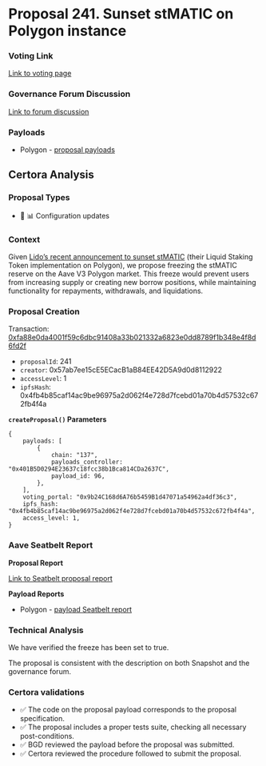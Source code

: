 # Proposal 241. Sunset stMATIC on Polygon instance

### Voting Link
[Link to voting page](https://vote.onaave.com/proposal/?proposalId=241)

### Governance Forum Discussion
[Link to forum discussion](https://governance.aave.com/t/arfc-sunset-stmatic-on-polygon-instance/20668)

### Payloads

* Polygon - [proposal payloads](https://polygonscan.com/address/0xC35feff10e26eF64C17076539EbDb156dBae5BFe)



## Certora Analysis

### Proposal Types

* :wrench: :bar_chart: Configuration updates


### Context
Given [Lido’s recent announcement to sunset stMATIC](https://blog.lido.fi/lido-on-polygon-sunset/) (their Liquid Staking Token implementation on Polygon), we propose freezing the stMATIC reserve on the Aave V3 Polygon market. This freeze would prevent users from increasing supply or creating new borrow positions, while maintaining functionality for repayments, withdrawals, and liquidations.

### Proposal Creation
Transaction: [0xfa88e0da4001f59c6dbc91408a33b021332a6823e0dd8789f1b348e4f8d6fd2f](https://etherscan.io/tx/0xfa88e0da4001f59c6dbc91408a33b021332a6823e0dd8789f1b348e4f8d6fd2f)
- `proposalId`: 241
- `creator`: 0x57ab7ee15cE5ECacB1aB84EE42D5A9d0d8112922
- `accessLevel`: 1
- `ipfsHash`: 0x4fb4b85caf14ac9be96975a2d062f4e728d7fcebd01a70b4d57532c672fb4f4a

**`createProposal()` Parameters**
```
{
    payloads: [
        {
            chain: "137",
            payloads_controller: "0x401B5D0294E23637c18fcc38b1Bca814CDa2637C",
            payload_id: 96,
        },
    ],
    voting_portal: "0x9b24C168d6A76b5459B1d47071a54962a4df36c3",
    ipfs_hash: "0x4fb4b85caf14ac9be96975a2d062f4e728d7fcebd01a70b4d57532c672fb4f4a",
    access_level: 1,
}
```

### Aave Seatbelt Report
**Proposal Report**

[Link to Seatbelt proposal report](https://github.com/bgd-labs/seatbelt-gov-v3/blob/main/reports/proposals/241.md)

**Payload Reports**

* Polygon - [payload Seatbelt report](https://github.com/bgd-labs/seatbelt-gov-v3/blob/main/reports/payloads/137/0x401B5D0294E23637c18fcc38b1Bca814CDa2637C/96.md)


### Technical Analysis
We have verified the freeze has been set to true.

The proposal is consistent with the description on both Snapshot and the governance forum.

### Certora validations
* :white_check_mark: The code on the proposal payload corresponds to the proposal specification.
* :white_check_mark: The proposal includes a proper tests suite, checking all necessary post-conditions.
* :white_check_mark: BGD reviewed the payload before the proposal was submitted.
* :white_check_mark: Certora reviewed the procedure followed to submit the proposal.